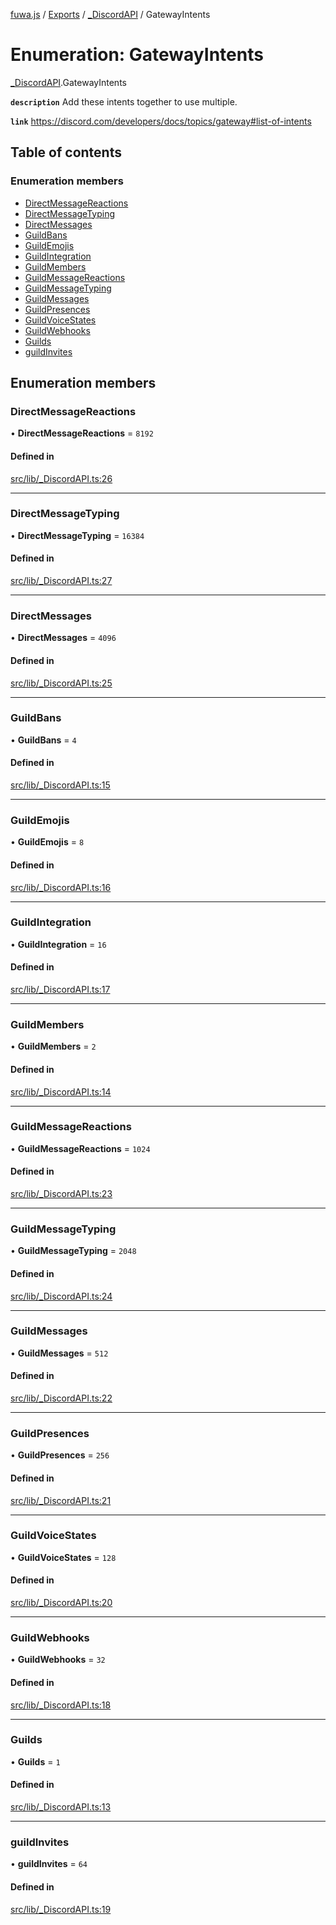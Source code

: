 [fuwa.js](../README.md) / [Exports](../modules.md) / [\_DiscordAPI](../modules/_DiscordAPI.md) / GatewayIntents

# Enumeration: GatewayIntents

[_DiscordAPI](../modules/_DiscordAPI.md).GatewayIntents

**`description`** Add these intents together to use multiple.

**`link`** https://discord.com/developers/docs/topics/gateway#list-of-intents

## Table of contents

### Enumeration members

- [DirectMessageReactions](_DiscordAPI.GatewayIntents.md#directmessagereactions)
- [DirectMessageTyping](_DiscordAPI.GatewayIntents.md#directmessagetyping)
- [DirectMessages](_DiscordAPI.GatewayIntents.md#directmessages)
- [GuildBans](_DiscordAPI.GatewayIntents.md#guildbans)
- [GuildEmojis](_DiscordAPI.GatewayIntents.md#guildemojis)
- [GuildIntegration](_DiscordAPI.GatewayIntents.md#guildintegration)
- [GuildMembers](_DiscordAPI.GatewayIntents.md#guildmembers)
- [GuildMessageReactions](_DiscordAPI.GatewayIntents.md#guildmessagereactions)
- [GuildMessageTyping](_DiscordAPI.GatewayIntents.md#guildmessagetyping)
- [GuildMessages](_DiscordAPI.GatewayIntents.md#guildmessages)
- [GuildPresences](_DiscordAPI.GatewayIntents.md#guildpresences)
- [GuildVoiceStates](_DiscordAPI.GatewayIntents.md#guildvoicestates)
- [GuildWebhooks](_DiscordAPI.GatewayIntents.md#guildwebhooks)
- [Guilds](_DiscordAPI.GatewayIntents.md#guilds)
- [guildInvites](_DiscordAPI.GatewayIntents.md#guildinvites)

## Enumeration members

### DirectMessageReactions

• **DirectMessageReactions** = `8192`

#### Defined in

[src/lib/_DiscordAPI.ts:26](https://github.com/Fuwajs/Fuwa.js/blob/d4e1de5/src/lib/_DiscordAPI.ts#L26)

___

### DirectMessageTyping

• **DirectMessageTyping** = `16384`

#### Defined in

[src/lib/_DiscordAPI.ts:27](https://github.com/Fuwajs/Fuwa.js/blob/d4e1de5/src/lib/_DiscordAPI.ts#L27)

___

### DirectMessages

• **DirectMessages** = `4096`

#### Defined in

[src/lib/_DiscordAPI.ts:25](https://github.com/Fuwajs/Fuwa.js/blob/d4e1de5/src/lib/_DiscordAPI.ts#L25)

___

### GuildBans

• **GuildBans** = `4`

#### Defined in

[src/lib/_DiscordAPI.ts:15](https://github.com/Fuwajs/Fuwa.js/blob/d4e1de5/src/lib/_DiscordAPI.ts#L15)

___

### GuildEmojis

• **GuildEmojis** = `8`

#### Defined in

[src/lib/_DiscordAPI.ts:16](https://github.com/Fuwajs/Fuwa.js/blob/d4e1de5/src/lib/_DiscordAPI.ts#L16)

___

### GuildIntegration

• **GuildIntegration** = `16`

#### Defined in

[src/lib/_DiscordAPI.ts:17](https://github.com/Fuwajs/Fuwa.js/blob/d4e1de5/src/lib/_DiscordAPI.ts#L17)

___

### GuildMembers

• **GuildMembers** = `2`

#### Defined in

[src/lib/_DiscordAPI.ts:14](https://github.com/Fuwajs/Fuwa.js/blob/d4e1de5/src/lib/_DiscordAPI.ts#L14)

___

### GuildMessageReactions

• **GuildMessageReactions** = `1024`

#### Defined in

[src/lib/_DiscordAPI.ts:23](https://github.com/Fuwajs/Fuwa.js/blob/d4e1de5/src/lib/_DiscordAPI.ts#L23)

___

### GuildMessageTyping

• **GuildMessageTyping** = `2048`

#### Defined in

[src/lib/_DiscordAPI.ts:24](https://github.com/Fuwajs/Fuwa.js/blob/d4e1de5/src/lib/_DiscordAPI.ts#L24)

___

### GuildMessages

• **GuildMessages** = `512`

#### Defined in

[src/lib/_DiscordAPI.ts:22](https://github.com/Fuwajs/Fuwa.js/blob/d4e1de5/src/lib/_DiscordAPI.ts#L22)

___

### GuildPresences

• **GuildPresences** = `256`

#### Defined in

[src/lib/_DiscordAPI.ts:21](https://github.com/Fuwajs/Fuwa.js/blob/d4e1de5/src/lib/_DiscordAPI.ts#L21)

___

### GuildVoiceStates

• **GuildVoiceStates** = `128`

#### Defined in

[src/lib/_DiscordAPI.ts:20](https://github.com/Fuwajs/Fuwa.js/blob/d4e1de5/src/lib/_DiscordAPI.ts#L20)

___

### GuildWebhooks

• **GuildWebhooks** = `32`

#### Defined in

[src/lib/_DiscordAPI.ts:18](https://github.com/Fuwajs/Fuwa.js/blob/d4e1de5/src/lib/_DiscordAPI.ts#L18)

___

### Guilds

• **Guilds** = `1`

#### Defined in

[src/lib/_DiscordAPI.ts:13](https://github.com/Fuwajs/Fuwa.js/blob/d4e1de5/src/lib/_DiscordAPI.ts#L13)

___

### guildInvites

• **guildInvites** = `64`

#### Defined in

[src/lib/_DiscordAPI.ts:19](https://github.com/Fuwajs/Fuwa.js/blob/d4e1de5/src/lib/_DiscordAPI.ts#L19)
